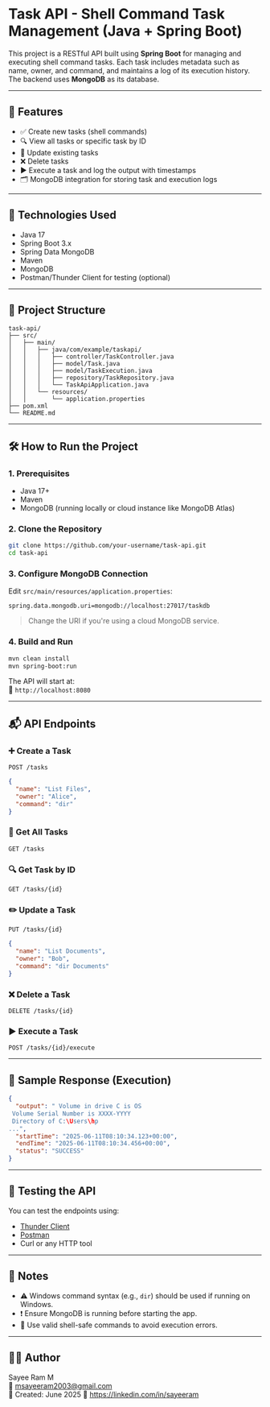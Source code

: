 # Task API - Shell Command Task Management (Java + Spring Boot)

This project is a RESTful API built using **Spring Boot** for managing and executing shell command tasks. Each task includes metadata such as name, owner, and command, and maintains a log of its execution history. The backend uses **MongoDB** as its database.

---

## 📌 Features

- ✅ Create new tasks (shell commands)
- 🔍 View all tasks or specific task by ID
- 📝 Update existing tasks
- ❌ Delete tasks
- ▶️ Execute a task and log the output with timestamps
- 🗂️ MongoDB integration for storing task and execution logs

---

## 🚀 Technologies Used

- Java 17
- Spring Boot 3.x
- Spring Data MongoDB
- Maven
- MongoDB
- Postman/Thunder Client for testing (optional)

---

## 📁 Project Structure

```
task-api/
├── src/
│   ├── main/
│   │   ├── java/com/example/taskapi/
│   │   │   ├── controller/TaskController.java
│   │   │   ├── model/Task.java
│   │   │   ├── model/TaskExecution.java
│   │   │   ├── repository/TaskRepository.java
│   │   │   └── TaskApiApplication.java
│   │   └── resources/
│   │       └── application.properties
├── pom.xml
└── README.md
```

---

## 🛠️ How to Run the Project

### 1. Prerequisites

- Java 17+
- Maven
- MongoDB (running locally or cloud instance like MongoDB Atlas)

### 2. Clone the Repository

```bash
git clone https://github.com/your-username/task-api.git
cd task-api
```

### 3. Configure MongoDB Connection

Edit `src/main/resources/application.properties`:

```properties
spring.data.mongodb.uri=mongodb://localhost:27017/taskdb
```

> Change the URI if you're using a cloud MongoDB service.

### 4. Build and Run

```bash
mvn clean install
mvn spring-boot:run
```

The API will start at:  
📍 `http://localhost:8080`

---

## 📬 API Endpoints

### ➕ Create a Task

`POST /tasks`

```json
{
  "name": "List Files",
  "owner": "Alice",
  "command": "dir"
}
```

### 📄 Get All Tasks

`GET /tasks`

### 🔍 Get Task by ID

`GET /tasks/{id}`

### ✏️ Update a Task

`PUT /tasks/{id}`

```json
{
  "name": "List Documents",
  "owner": "Bob",
  "command": "dir Documents"
}
```

### ❌ Delete a Task

`DELETE /tasks/{id}`

### ▶️ Execute a Task

`POST /tasks/{id}/execute`

---

## 📓 Sample Response (Execution)

```json
{
  "output": " Volume in drive C is OS
 Volume Serial Number is XXXX-YYYY
 Directory of C:\Users\hp
...",
  "startTime": "2025-06-11T08:10:34.123+00:00",
  "endTime": "2025-06-11T08:10:34.456+00:00",
  "status": "SUCCESS"
}
```

---

## 🧪 Testing the API

You can test the endpoints using:

- [Thunder Client](https://www.thunderclient.com/)
- [Postman](https://www.postman.com/)
- Curl or any HTTP tool

---

## 📌 Notes

- ⚠️ Windows command syntax (e.g., `dir`) should be used if running on Windows.
- ❗ Ensure MongoDB is running before starting the app.
- 🧼 Use valid shell-safe commands to avoid execution errors.

---

## 👨‍💻 Author

Sayee Ram M  
📧 msayeeram2003@gmail.com  
📅 Created: June 2025
🔗 https://linkedin.com/in/sayeeram


